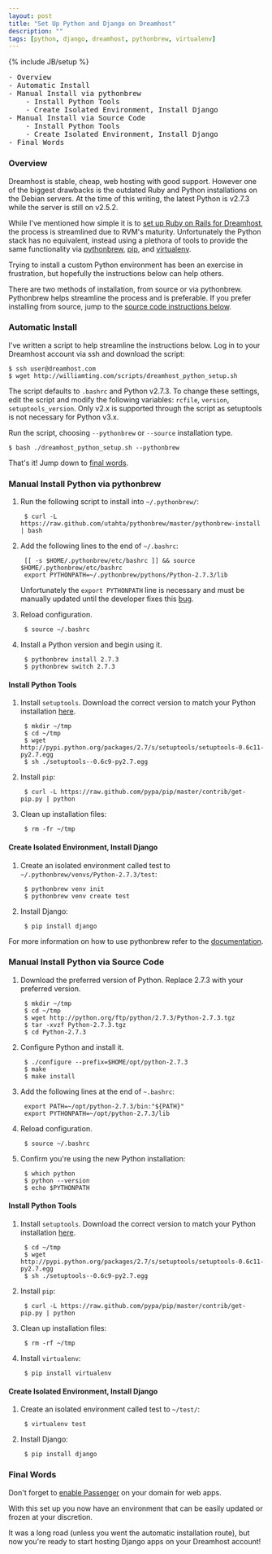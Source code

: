 ```yaml
---
layout: post
title: "Set Up Python and Django on Dreamhost"
description: ""
tags: [python, django, dreamhost, pythonbrew, virtualenv]
---
```

{% include JB/setup %}

<pre id="toc">
- <a href="#overview">Overview</a>
- <a href="#auto">Automatic Install</a>
- <a href="#pythonbrew">Manual Install via pythonbrew</a>
    - Install Python Tools
    - Create Isolated Environment, Install Django
- <a href="#source">Manual Install via Source Code</a>
    - Install Python Tools
    - Create Isolated Environment, Install Django
- <a href="#final">Final Words</a>
</pre>

<a name="overview"> </a>
### Overview

Dreamhost is stable, cheap, web hosting with good support. However one of the biggest drawbacks is the outdated Ruby and Python installations on the Debian servers. At the time of this writing, the latest Python is v2.7.3 while the server is still on v2.5.2.

While I've mentioned how simple it is to [set up Ruby on Rails for Dreamhost][ror], the process is streamlined due to RVM's maturity. Unfortunately the Python stack has no equivalent, instead using a plethora of tools to provide the same functionality via [pythonbrew][pb], [pip][pip], and [virtualenv][venv].

Trying to install a custom Python environment has been an exercise in frustration, but hopefully the instructions below can help others.

There are two methods of installation, from source or via pythonbrew. Pythonbrew helps streamline the process and is preferable. If you prefer installing from source, jump to the [source code instructions below](#source).

<a name="auto"> </a>
### Automatic Install

I've written a script to help streamline the instructions below. Log in to your Dreamhost account via ssh and download the script:

    $ ssh user@dreamhost.com
    $ wget http://williamting.com/scripts/dreamhost_python_setup.sh

The script defaults to `.bashrc` and Python v2.7.3. To change these settings, edit the script and modify the following variables: `rcfile`, `version`, `setuptools_version`. Only v2.x is supported through the script as setuptools is not necessary for Python v3.x.

Run the script, choosing `--pythonbrew` or `--source` installation type.

    $ bash ./dreamhost_python_setup.sh --pythonbrew

That's it! Jump down to [final words](#final).

<a name="pythonbrew"> </a>
### Manual Install Python via pythonbrew

1. Run the following script to install into `~/.pythonbrew/`:

        $ curl -L https://raw.github.com/utahta/pythonbrew/master/pythonbrew-install | bash

2. Add the following lines to the end of `~/.bashrc`:

        [[ -s $HOME/.pythonbrew/etc/bashrc ]] && source $HOME/.pythonbrew/etc/bashrc
        export PYTHONPATH=~/.pythonbrew/pythons/Python-2.7.3/lib

    Unfortunately the `export PYTHONPATH` line is necessary and must be manually updated until the developer fixes this [bug](https://github.com/utahta/pythonbrew/issues/74).

3. Reload configuration.

        $ source ~/.bashrc

4. Install a Python version and begin using it.

        $ pythonbrew install 2.7.3
        $ pythonbrew switch 2.7.3

#### Install Python Tools

1. Install `setuptools`. Download the correct version to match your Python installation [here](http://pypi.python.org/pypi/setuptools#files).

        $ mkdir ~/tmp
        $ cd ~/tmp
        $ wget http://pypi.python.org/packages/2.7/s/setuptools/setuptools-0.6c11-py2.7.egg
        $ sh ./setuptools--0.6c9-py2.7.egg

2. Install `pip`:

        $ curl -L https://raw.github.com/pypa/pip/master/contrib/get-pip.py | python

3. Clean up installation files:

        $ rm -fr ~/tmp

#### Create Isolated Environment, Install Django

1. Create an isolated environment called test to `~/.pythonbrew/venvs/Python-2.7.3/test`:

        $ pythonbrew venv init
        $ pythonbrew venv create test

2. Install Django:

        $ pip install django

For more information on how to use pythonbrew refer to the [documentation][pb].

<a name="source"> </a>
### Manual Install Python via Source Code

1. Download the preferred version of Python. Replace 2.7.3 with your preferred version.

        $ mkdir ~/tmp
        $ cd ~/tmp
        $ wget http://python.org/ftp/python/2.7.3/Python-2.7.3.tgz
        $ tar -xvzf Python-2.7.3.tgz
        $ cd Python-2.7.3

2. Configure Python and install it.

        $ ./configure --prefix=$HOME/opt/python-2.7.3
        $ make
        $ make install

3. Add the following lines at the end of `~.bashrc`:

        export PATH=~/opt/python-2.7.3/bin:"${PATH}"
        export PYTHONPATH=~/opt/python-2.7.3/lib

4. Reload configuration.

        $ source ~/.bashrc

5. Confirm you're using the new Python installation:

        $ which python
        $ python --version
        $ echo $PYTHONPATH

#### Install Python Tools

1. Install `setuptools`. Download the correct version to match your Python installation [here](http://pypi.python.org/pypi/setuptools#files).

        $ cd ~/tmp
        $ wget http://pypi.python.org/packages/2.7/s/setuptools/setuptools-0.6c11-py2.7.egg
        $ sh ./setuptools--0.6c9-py2.7.egg

2. Install `pip`:

        $ curl -L https://raw.github.com/pypa/pip/master/contrib/get-pip.py | python

3. Clean up installation files:

        $ rm -rf ~/tmp

4. Install `virtualenv`:

        $ pip install virtualenv

#### Create Isolated Environment, Install Django

1. Create an isolated environment called test to `~/test/`:

        $ virtualenv test

2. Install Django:

        $ pip install django

<a name="final"> </a>
### Final Words

Don't forget to [enable Passenger](http://wiki.dreamhost.com/Passenger#Configuration_Steps) on your domain for web apps.

With this set up you now have an environment that can be easily updated or frozen at your discretion.

It was a long road (unless you went the automatic installation route), but now you're ready to start hosting Django apps on your Dreamhost account!

[pb]: http://pypi.python.org/pypi/pythonbrew/
[pip]: http://www.pip-installer.org/en/latest/index.html
[ror]: http://williamting.com/2012/04/02/ror-setup-on-dreamhost
[venv]: http://pypi.python.org/pypi/virtualenv
